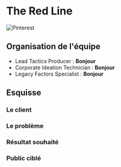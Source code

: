 # The Red Line
![Pinterest](https://i.imgur.com/S7hvUQQ.png "Fil Rouge")
## Organisation de l'équipe
- Lead Tactics Producer : **Bonjour**
- Corporate Ideation Technician : **Bonjour**
- Legacy Factors Specialist : **Bonjour**
## Esquisse
### Le client
### Le problème
### Résultat souhaité
### Public ciblé
